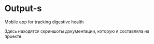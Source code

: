 # Output-s
Mobile app for tracking digestive health

Здесь находятся скриншоты документации, которую я составляла на проекте.
